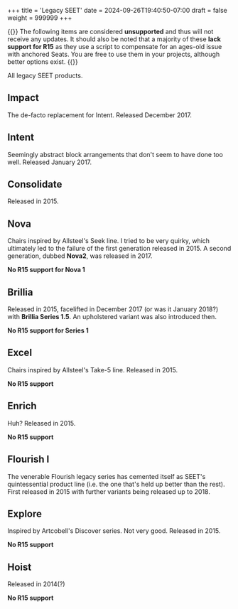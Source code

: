 +++
title = 'Legacy SEET'
date = 2024-09-26T19:40:50-07:00
draft = false
weight = 999999
+++

{{<callout type="warning">}}
The following items are considered **unsupported** and thus will not receive any updates. It should also be noted that a majority of these **lack support for R15** as they use a script to compensate for an ages-old issue with anchored Seats. You are free to use them in your projects, although better options exist. 
{{</callout>}}

All legacy SEET products.

## Impact

The de-facto replacement for Intent. Released December 2017.

## Intent

Seemingly abstract block arrangements that don't seem to have done too well. Released January 2017.

## Consolidate

Released in 2015.

## Nova

Chairs inspired by Allsteel's Seek line. I tried to be very quirky, which ultimately led to the failure of the first generation released in 2015. A second generation, dubbed **Nova2**, was released in 2017.

**No R15 support for Nova 1**


## Brillia

Released in 2015, facelifted in December 2017 (or was it January 2018?) with **Brillia Series 1.5**. An upholstered variant was also introduced then.

**No R15 support for Series 1**

## Excel

Chairs inspired by Allsteel's Take-5 line. Released in 2015.

**No R15 support**

## Enrich

Huh? Released in 2015.

**No R15 support**

## Flourish I

The venerable Flourish legacy series has cemented itself as SEET's quintessential product line (i.e. the one that's held up better than the rest). First released in 2015 with further variants being released up to 2018.

## Explore

Inspired by Artcobell's Discover series. Not very good. Released in 2015.

**No R15 support**

## Hoist

Released in 2014(?)

**No R15 support**